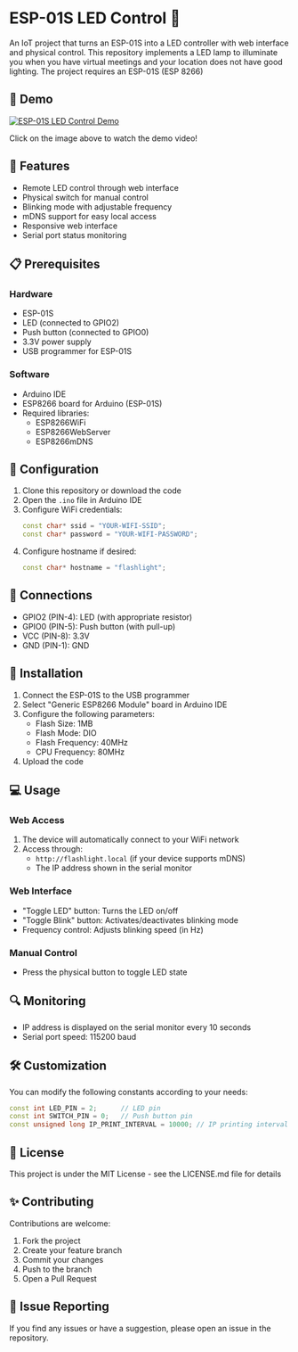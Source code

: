# ESP-01S LED Control 🔦

An IoT project that turns an ESP-01S into a LED controller with web interface and physical control. This repository implements a LED lamp to illuminate you when you have virtual meetings and your location does not have good lighting. The project requires an ESP-01S (ESP 8266)


## 🎥 Demo

[![ESP-01S LED Control Demo](https://img.youtube.com/vi/85AhwS4iVeg/0.jpg)](https://youtube.com/shorts/85AhwS4iVeg)

Click on the image above to watch the demo video!


## 🌟 Features

- Remote LED control through web interface
- Physical switch for manual control
- Blinking mode with adjustable frequency
- mDNS support for easy local access
- Responsive web interface
- Serial port status monitoring

## 📋 Prerequisites

### Hardware
- ESP-01S
- LED (connected to GPIO2)
- Push button (connected to GPIO0)
- 3.3V power supply
- USB programmer for ESP-01S

### Software
- Arduino IDE
- ESP8266 board for Arduino (ESP-01S)
- Required libraries:
  - ESP8266WiFi
  - ESP8266WebServer
  - ESP8266mDNS

## 🔧 Configuration

1. Clone this repository or download the code
2. Open the `.ino` file in Arduino IDE
3. Configure WiFi credentials:
   ```cpp
   const char* ssid = "YOUR-WIFI-SSID";
   const char* password = "YOUR-WIFI-PASSWORD";
   ```
4. Configure hostname if desired:
   ```cpp
   const char* hostname = "flashlight";
   ```

## 📌 Connections

- GPIO2 (PIN-4): LED (with appropriate resistor)
- GPIO0 (PIN-5): Push button (with pull-up)
- VCC (PIN-8): 3.3V
- GND (PIN-1): GND

## 🚀 Installation

1. Connect the ESP-01S to the USB programmer
2. Select "Generic ESP8266 Module" board in Arduino IDE
3. Configure the following parameters:
   - Flash Size: 1MB
   - Flash Mode: DIO
   - Flash Frequency: 40MHz
   - CPU Frequency: 80MHz
4. Upload the code

## 💻 Usage

### Web Access
1. The device will automatically connect to your WiFi network
2. Access through:
   - `http://flashlight.local` (if your device supports mDNS)
   - The IP address shown in the serial monitor

### Web Interface
- "Toggle LED" button: Turns the LED on/off
- "Toggle Blink" button: Activates/deactivates blinking mode
- Frequency control: Adjusts blinking speed (in Hz)

### Manual Control
- Press the physical button to toggle LED state

## 🔍 Monitoring
- IP address is displayed on the serial monitor every 10 seconds
- Serial port speed: 115200 baud

## 🛠️ Customization

You can modify the following constants according to your needs:
```cpp
const int LED_PIN = 2;      // LED pin
const int SWITCH_PIN = 0;   // Push button pin
const unsigned long IP_PRINT_INTERVAL = 10000; // IP printing interval
```

## 📄 License

This project is under the MIT License - see the LICENSE.md file for details

## ✨ Contributing

Contributions are welcome:
1. Fork the project
2. Create your feature branch
3. Commit your changes
4. Push to the branch
5. Open a Pull Request

## 🐛 Issue Reporting

If you find any issues or have a suggestion, please open an issue in the repository.